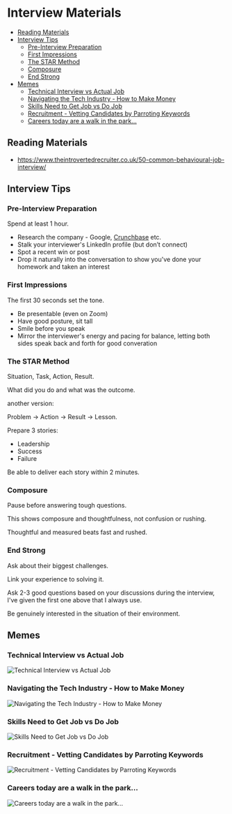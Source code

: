 # Interview Materials

<!-- INDEX_START -->

- [Reading Materials](#reading-materials)
- [Interview Tips](#interview-tips)
  - [Pre-Interview Preparation](#pre-interview-preparation)
  - [First Impressions](#first-impressions)
  - [The STAR Method](#the-star-method)
  - [Composure](#composure)
  - [End Strong](#end-strong)
- [Memes](#memes)
  - [Technical Interview vs Actual Job](#technical-interview-vs-actual-job)
  - [Navigating the Tech Industry - How to Make Money](#navigating-the-tech-industry---how-to-make-money)
  - [Skills Need to Get Job vs Do Job](#skills-need-to-get-job-vs-do-job)
  - [Recruitment - Vetting Candidates by Parroting Keywords](#recruitment---vetting-candidates-by-parroting-keywords)
  - [Careers today are a walk in the park...](#careers-today-are-a-walk-in-the-park)

<!-- INDEX_END -->

## Reading Materials

- <https://www.theintrovertedrecruiter.co.uk/50-common-behavioural-job-interview/>

## Interview Tips

### Pre-Interview Preparation

Spend at least 1 hour.

- Research the company - Google, [Crunchbase](https://www.crunchbase.com/) etc.
- Stalk your interviewer's LinkedIn profile (but don’t connect)
- Spot a recent win or post
- Drop it naturally into the conversation to show you've done your homework and taken an interest

### First Impressions

The first 30 seconds set the tone.

- Be presentable (even on Zoom)
- Have good posture, sit tall
- Smile before you speak
- Mirror the interviewer's energy and pacing for balance, letting both sides speak back and forth for good converation

### The STAR Method

Situation, Task, Action, Result.

What did you do and what was the outcome.

another version:

Problem → Action → Result → Lesson.

Prepare 3 stories:

- Leadership
- Success
- Failure

Be able to deliver each story within 2 minutes.

### Composure

Pause before answering tough questions.

This shows composure and thoughtfulness, not confusion or rushing.

Thoughtful and measured beats fast and rushed.

### End Strong

Ask about their biggest challenges.

Link your experience to solving it.

Ask 2-3 good questions based on your discussions during the interview, I've given the first one above that I always use.

Be genuinely interested in the situation of their environment.

## Memes

### Technical Interview vs Actual Job

![Technical Interview vs Actual Job](images/technical_interview_vs_actual_job.png)

### Navigating the Tech Industry - How to Make Money

![Navigating the Tech Industry - How to Make Money](images/orly_navigating_the_tech_industry_how_to_make_money.png)

### Skills Need to Get Job vs Do Job

![Skills Need to Get Job vs Do Job](images/skills_need_to_get_a_job_vs_do_job.jpeg)

### Recruitment - Vetting Candidates by Parroting Keywords

![Recruitment - Vetting Candidates by Parroting Keywords](images/orly_recruitment_vetting_candidates_by_parroting_keywords.png)

### Careers today are a walk in the park...

![Careers today are a walk in the park...](images/careers_today_walk_in_park_jurassic_park.jpeg)
